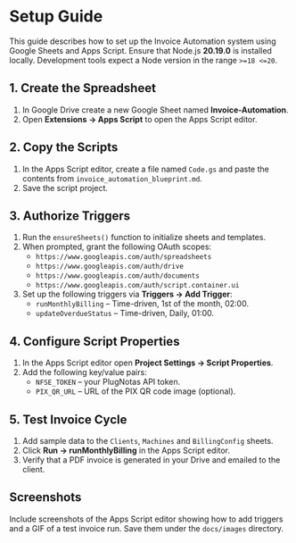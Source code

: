 # Setup Guide

This guide describes how to set up the Invoice Automation system using Google Sheets and Apps Script.
Ensure that Node.js **20.19.0** is installed locally. Development tools expect a Node version in the range `>=18 <=20`.

## 1. Create the Spreadsheet

1. In Google Drive create a new Google Sheet named **Invoice-Automation**.
2. Open **Extensions → Apps Script** to open the Apps Script editor.

## 2. Copy the Scripts

1. In the Apps Script editor, create a file named `Code.gs` and paste the contents from `invoice_automation_blueprint.md`.
2. Save the script project.

## 3. Authorize Triggers

1. Run the `ensureSheets()` function to initialize sheets and templates.
2. When prompted, grant the following OAuth scopes:
   - `https://www.googleapis.com/auth/spreadsheets`
   - `https://www.googleapis.com/auth/drive`
   - `https://www.googleapis.com/auth/documents`
   - `https://www.googleapis.com/auth/script.container.ui`
3. Set up the following triggers via **Triggers → Add Trigger**:
   - `runMonthlyBilling` – Time-driven, 1st of the month, 02:00.
   - `updateOverdueStatus` – Time-driven, Daily, 01:00.

## 4. Configure Script Properties

1. In the Apps Script editor open **Project Settings → Script Properties**.
2. Add the following key/value pairs:
   - `NFSE_TOKEN` – your PlugNotas API token.
   - `PIX_QR_URL` – URL of the PIX QR code image (optional).

## 5. Test Invoice Cycle

1. Add sample data to the `Clients`, `Machines` and `BillingConfig` sheets.
2. Click **Run → runMonthlyBilling** in the Apps Script editor.
3. Verify that a PDF invoice is generated in your Drive and emailed to the client.

## Screenshots

Include screenshots of the Apps Script editor showing how to add triggers and a GIF of a test invoice run. Save them under the `docs/images` directory.

